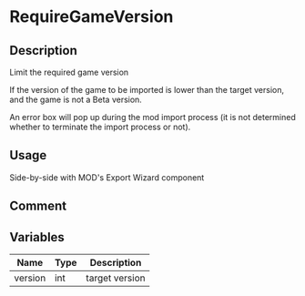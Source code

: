 # RequireGameVersion
## Description

Limit the required game version

If the version of the game to be imported is lower than the target version, and the game is not a Beta version.

An error box will pop up during the mod import process (it is not determined whether to terminate the import process or not).

## Usage

Side-by-side with MOD's Export Wizard component

## Comment

## Variables
| Name | Type | Description |
| ----------- | ----------- | ----------- |
| version  | int | target version |  

